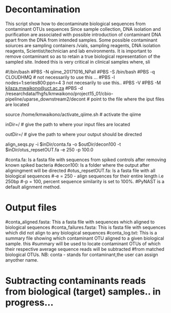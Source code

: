 # Decontamination
This script show how to decontaminate biological sequences from contaminant OTUs sequences
Since sample collection, DNA isolation and purification are associated with possible introduction of contaminant DNA apart from the DNA from intended samples. Some possible contaminant soiurces are sampling containers /vials, sampling reagents, DNA isolation reagents, Scientist/technician and lab environments. It is important to remove contaminant so as to retain a true biological representation of the sampled site. Indeed this is very critical in clinical samples where, sli


#!/bin/bash
#PBS -N qiime_20171016_NPall
#PBS -S /bin/bash
#PBS -q CLOUDHMQ # not necessarily to use this ...
#PBS -l nodes=1:series800:ppn=4 3 not necesarily to use this..
#PBS -V
#PBS -M kilaza.mwaikono@uct.ac.za
#PBS -d /researchdata/fhgfs/kmwaikono/project15_01/cbio-pipeline/uparse_downstream2/decont # point to the file where the iput files are located

source /home/kmwaikono/activate_qiime.sh # activate the qiime

inDir=/  # give the path to where your input files are located

outDir=/ # give the path to where your output should be directed

align_seqs.py -i $inDir/conta.fa -o $outDir/decon100 -t $inDir/otus_repsetOUT.fa -e 250 -p 100.0

#conta.fa: Is a fasta file with sequences from spiked controls after removing known spiked bacteria
#decon100: Is a  folder where the output after aligningment will be directed
#otus_repsetOUT.fa: Is a fasta file with all biological sequences
#-e = 250  - align sequences for their entire length i.e 250bp
#-p = 100, percent sequence similarity is set to 100%.
#PyNAST is a default alignment method.

# Output files
#conta_aligned.fasta: This a fasta file with sequences which aligned to biological sequences
#conta_failures.fasta: This is fasta file with sequences which did not align to any biological sequences
#conta_log.txt: This is a summary file showing which contaminant OTU aligned to a given biological sample. this
#summary will be used to locate contaminant OTUs of which their respective average sequence reads will be subtracted
#from matched biological OTUs. NB: conta - stands for contaminant,the user can assign anyother name.

# Subtracting contaminants reads from biological (target) samples.. in progress...

